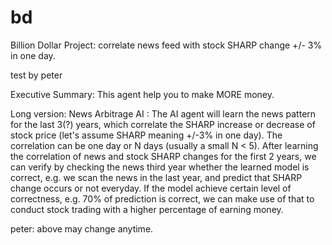 # bd
Billion Dollar Project: correlate news feed with stock SHARP change +/- 3% in one day.

test by peter


Executive Summary: This agent help you to make MORE money.

Long version:
News Arbitrage AI : The AI agent will learn
the news pattern for the last 3(?) years,
which correlate the SHARP increase or decrease
of stock price (let's assume SHARP meaning +/-3%
in one day).  The correlation can be one day
or N days (usually a small N < 5).
After learning the correlation of news and stock
SHARP changes for the first 2 years, we
can verify by checking the news third
year whether the learned model is correct,
e.g. we scan the news in the last year,
and predict that SHARP change occurs
or not everyday.   If the model achieve
certain level of correctness, e.g. 70% of
prediction is correct, we can make use of
that to conduct stock trading with a higher
percentage of earning money.

peter: above may change anytime.
